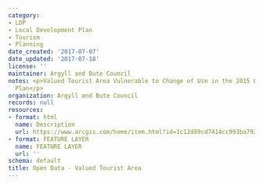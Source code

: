 ```yaml
---
category:
- LDP
- Local Development Plan
- Tourism
- Planning
date_created: '2017-07-07'
date_updated: '2017-07-18'
license: ''
maintainer: Argyll and Bute Council
notes: <p>Valued Tourist Area Vulnerable to Change of Use in the 2015 Local Development
  Plan</p>
organization: Argyll and Bute Council
records: null
resources:
- format: html
  name: Description
  url: https://www.arcgis.com/home/item.html?id=1c12d89cd7414cc993ba792709652a8c
- format: FEATURE LAYER
  name: FEATURE LAYER
  url: ''
schema: default
title: Open Data - Valued Tourist Area
---
```

